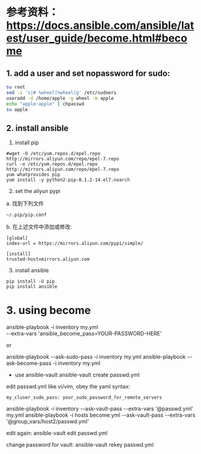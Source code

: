 

# 参考资料：https://docs.ansible.com/ansible/latest/user_guide/become.html#become
## 1. add a user and set nopassword for sudo:

```bash
su root
sed -i 's|# %wheel|%wheel|g' /etc/sudoers
useradd -d /home/apple -g wheel -m apple
echo "apple:apple" | chpasswd
su apple
```

## 2. install ansible

1. install pip

```
#wget -O /etc/yum.repos.d/epel.repo http://mirrors.aliyun.com/repo/epel-7.repo
curl -o /etc/yum.repos.d/epel.repo http://mirrors.aliyun.com/repo/epel-7.repo
yum whatprovides pip
yum install -y python2-pip-8.1.2-14.el7.noarch
```

2. set the aliyun pypi

a. 找到下列文件

```
~/.pip/pip.conf
```

b. 在上述文件中添加或修改:

```
[global]
index-url = https://mirrors.aliyun.com/pypi/simple/

[install]
trusted-host=mirrors.aliyun.com
```

3. install ansible

```
pip install -U pip
pip install ansible
```

# 3. using become
ansible-playbook -i inventory my.yml \
--extra-vars 'ansible_become_pass=YOUR-PASSWORD-HERE'

or 

ansible-playbook --ask-sudo-pass -i inventory my.yml
ansible-playbook --ask-become-pass -i inventory my.yml

- use ansible-vault
ansible-vault create passwd.yml

edit passwd.yml like vi/vim, obey the yaml syntax:
```
my_cluser_sudo_pass: your_sudo_password_for_remote_servers
```

ansible-playbook -i inventory --ask-vault-pass --extra-vars '@passwd.yml' my.yml
ansible-playbook -i hosts become.yml --ask-vault-pass --extra-vars '@group_vars/host2/passwd.yml'

edit again:
ansible-vault edit passwd.yml

change password for vault:
ansible-vault rekey passwd.yml